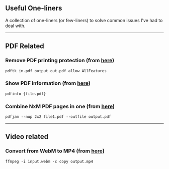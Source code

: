 ## Useful One-liners

A collection of one-liners (or few-liners) to solve common issues I've had to deal with.

---

## PDF Related

### Remove PDF printing protection (from [here](https://superuser.com/questions/367184/removing-pdf-usage-restrictions))

`pdftk in.pdf output out.pdf allow AllFeatures`

### Show PDF information (from [here](https://www.cyberciti.biz/faq/linux-unix-view-technical-details-of-pdf/))

`pdfinfo {file.pdf}`

### Combine NxM PDF pages in one (from [here](https://0x2a.at/blog/2011/02/pdf_manipulation_on_the_cli/))

`pdfjam --nup 2x2 file1.pdf --outfile output.pdf`

---

## Video related

### Convert from WebM to MP4 (from [here](https://stackoverflow.com/questions/18123376/webm-to-mp4-conversion-using-ffmpeg))

`ffmpeg -i input.webm -c copy output.mp4`
